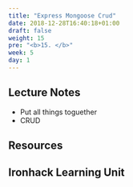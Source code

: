 ```yaml
---
title: "Express Mongoose Crud"
date: 2018-12-28T16:40:18+01:00
draft: false
weight: 15
pre: "<b>15. </b>"
week: 5 
day: 1
---
```


## Lecture Notes

- Put all things toguether
- CRUD

## Resources

## Ironhack Learning Unit

